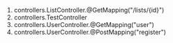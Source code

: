 1. controllers.ListController.@GetMapping("/lists/{id}")
2. controllers.TestController
3. controllers.UserController.@GetMapping("user")
4. controllers.UserController.@PostMapping("register")